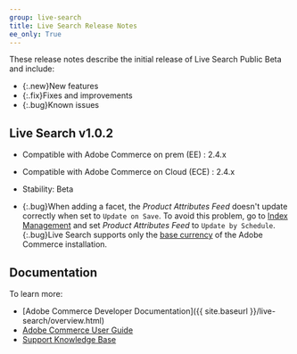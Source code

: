 ```yaml
---
group: live-search
title: Live Search Release Notes
ee_only: True
---
```


These release notes describe the initial release of Live Search Public Beta and include:

-  {:.new}New features
-  {:.fix}Fixes and improvements
-  {:.bug}Known issues

## Live Search v1.0.2

-  Compatible with Adobe Commerce on prem (EE) : 2.4.x
-  Compatible with Adobe Commerce on Cloud (ECE) : 2.4.x
-  Stability: Beta

-  {:.bug}When adding a facet, the _Product Attributes Feed_ doesn't update correctly when set to `Update on Save`. To avoid this problem, go to [Index Management](https://docs-beta.magento.com/user-guide/system/index-management.html) and set _Product Attributes Feed_ to `Update by Schedule`.
  {:.bug}Live Search supports only the [base currency](https://docs.magento.com/user-guide/stores/currency-configuration.html) of the Adobe Commerce installation.

## Documentation

To learn more:

-  [Adobe Commerce Developer Documentation]({{ site.baseurl }}/live-search/overview.html)
-  [Adobe Commerce User Guide](https://docs-beta.magento.com/user-guide/live-search/overview.html)
-  [Support Knowledge Base](https://support.magento.com/hc/en-us)
